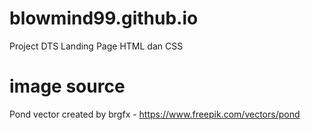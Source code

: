 # blowmind99.github.io
Project DTS Landing Page HTML dan CSS

# image source
Pond vector created by brgfx - <https://www.freepik.com/vectors/pond>
